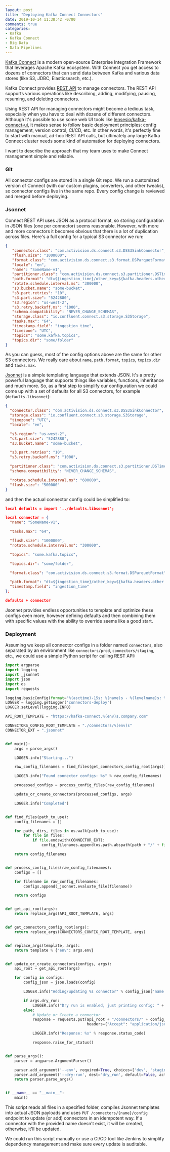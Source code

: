 ```yaml
---
layout: post
title: "Deploying Kafka Connect Connectors"
date: 2019-10-14 11:38:42 -0700
comments: true
categories: 
- Kafka
- Kafka Connect
- Big Data
- Data Pipelines
---
```


[Kafka Connect](https://kafka.apache.org/documentation/#connect) is a modern open-source Enterprise Integration Framework that leverages Apache Kafka ecosystem. With Connect you get access to dozens of connectors that can send data between Kafka and various data stores (like S3, JDBC, Elasticsearch, etc.).

Kafka Connect provides [REST API](https://kafka.apache.org/documentation/#connect_rest) to manage connectors. The REST API     supports various operations like describing, adding, modifying, pausing, resuming, and deleting connectors. 

Using REST API for managing connectors might become a tedious task, especially when you have to deal with dozens of different connectors. Although it's possible to use some web UI tools like [lensesio/kafka-connect-ui](https://github.com/lensesio/kafka-connect-ui), it makes sense to follow basic deployment principles: config management, version control, CI/CD, etc. In other words, it's perfectly fine to start with manual, ad-hoc REST API calls, but ultimately any large Kafka Connect cluster needs some kind of automation for deploying connectors. 

I want to describe the approach that my team uses to make Connect management simple and reliable.

<!-- more -->

### Git

All connector configs are stored in a single Git repo. We run a customized version of Connect (with our custom plugins, converters, and other tweaks), so connector configs live in the same repo. Every config change is reviewed and merged before deploying.

### Jsonnet 

Connect REST API uses JSON as a protocol format, so storing configuration in JSON files (one per connector) seems reasonable. However, with more and more connectors it becomes obvious that there is a lot of duplication across files. Here's a full config for a typical S3 connector we run:

```json
{
   "connector.class": "com.activision.ds.connect.s3.DSS3SinkConnector",
   "flush.size": "1000000",
   "format.class": "com.activision.ds.connect.s3.format.DSParquetFormat",
   "locale": "en",
   "name": "SomeName-v1",
   "partitioner.class": "com.activision.ds.connect.s3.partitioner.DSTimeBasedPartitioner",
   "path.format": "dt=${ingestion_time}/other_key=${kafka.headers.other.value}",
   "rotate.schedule.interval.ms": "300000",
   "s3.bucket.name": "some-bucket",
   "s3.part.retries": "10",
   "s3.part.size": "5242880",
   "s3.region": "us-west-2",
   "s3.retry.backoff.ms": "1000",
   "schema.compatibility": "NEVER_CHANGE_SCHEMAS",
   "storage.class": "io.confluent.connect.s3.storage.S3Storage",
   "tasks.max": "64",
   "timestamp.field": "ingestion_time",
   "timezone": "UTC",
   "topics": "some.kafka.topics",
   "topics.dir": "some/folder"
}
```

As you can guess, most of the config options above are the same for other S3 connectors. We really care about `name`, `path.format`, `topics`, `topics.dir` and `tasks.max`.

[Jsonnet](https://jsonnet.org) is a simple templating language that extends JSON. It's a pretty powerful language that supports things like variables, functions, inheritance and much more. So, as a first step to simplify our configuration we could come up with a set of defaults for all S3 connectors, for example (`defaults.libsonnet`):

```json
{
  "connector.class": "com.activision.ds.connect.s3.DSS3SinkConnector",
  "storage.class": "io.confluent.connect.s3.storage.S3Storage",
  "timezone": "UTC",
  "locale": "en",

  "s3.region": "us-west-2",
  "s3.part.size": "5242880",
  "s3.bucket.name": "some-bucket",

  "s3.part.retries": "10",
  "s3.retry.backoff.ms": "1000",

  "partitioner.class": "com.activision.ds.connect.s3.partitioner.DSTimeBasedPartitioner",
  "schema.compatibility": "NEVER_CHANGE_SCHEMAS",

  "rotate.schedule.interval.ms": "600000",
  "flush.size": "500000"
}
```

and then the actual connector config could be simplified to:

```json
local defaults = import '../defaults.libsonnet';

local connector = {
  "name": "SomeName-v1",

  "tasks.max": "64",

  "flush.size": "1000000",
  "rotate.schedule.interval.ms": "300000",

  "topics": "some.kafka.topics",

  "topics.dir": "some/folder",

  "format.class": "com.activision.ds.connect.s3.format.DSParquetFormat",

  "path.format": "dt=${ingestion_time}/other_key=${kafka.headers.other.value}",
  "timestamp.field": "ingestion_time"
};

defaults + connector
```

Jsonnet provides endless opportunities to template and optimize these configs even more, however defining defaults and then combining them with specific values with the ability to override seems like a good start. 

### Deployment

Assuming we keep all connector configs in a folder named `connectors`, also separated by an environment like `connectors/prod`, `‌connectors/staging`, etc., we could use a simple Python script for calling REST API:

```python
import argparse
import logging
import _jsonnet
import json
import os
import requests

logging.basicConfig(format='%(asctime)-15s: %(name)s - %(levelname)s: %(message)s')
LOGGER = logging.getLogger('connectors-deploy')
LOGGER.setLevel(logging.INFO)

API_ROOT_TEMPLATE = "https://kafka-connect.%(env)s.company.com"

CONNECTORS_CONFIG_ROOT_TEMPLATE = "./connectors/%(env)s"
CONNECTOR_EXT = ".jsonnet"


def main():
    args = parse_args()

    LOGGER.info("Starting...")

    raw_config_filenames = find_files(get_connectors_config_root(args))

    LOGGER.info("Found connector configs: %s" % raw_config_filenames)

    processed_configs = process_config_files(raw_config_filenames)

    update_or_create_connectors(processed_configs, args)

    LOGGER.info("Completed")


def find_files(path_to_use):
    config_filenames = []

    for path, dirs, files in os.walk(path_to_use):
        for file in files:
            if file.endswith(CONNECTOR_EXT):
                config_filenames.append(os.path.abspath(path + "/" + file))

    return config_filenames


def process_config_files(raw_config_filenames):
    configs = []

    for filename in raw_config_filenames:
        configs.append(_jsonnet.evaluate_file(filename))

    return configs


def get_api_root(args):
    return replace_args(API_ROOT_TEMPLATE, args)


def get_connectors_config_root(args):
    return replace_args(CONNECTORS_CONFIG_ROOT_TEMPLATE, args)


def replace_args(template, args):
    return template % {'env': args.env}


def update_or_create_connectors(configs, args):
    api_root = get_api_root(args)

    for config in configs:
        config_json = json.loads(config)

        LOGGER.info("Adding/updating %s connector" % config_json['name'])

        if args.dry_run:
            LOGGER.info("Dry run is enabled, just printing config: " + config)
        else:
            # Update or Create a connector
            response = requests.put(api_root + "/connectors/" + config_json['name'] + "/config", data=config,
                                    headers={"Accept": "application/json", "Content-Type": "application/json"})

            LOGGER.info("Response: %s" % response.status_code)

            response.raise_for_status()


def parse_args():
    parser = argparse.ArgumentParser()

    parser.add_argument('--env', required=True, choices=['dev', 'staging', 'prod'], help='Kafka Connect environment')
    parser.add_argument('--dry-run', dest='dry_run', default=False, action='store_true', help='Dry-run mode')
    return parser.parse_args()


if __name__ == "__main__":
    main()
```

This script reads all files in a specified folder, compiles Jsonnet templates into actual JSON payloads and uses `PUT /connectors/{name}/config` endpoint to update (or add) connectors in an idempotent way. If a connector with the provided name doesn't exist, it will be created, otherwise, it'll be updated.

We could run this script manually or use a CI/CD tool like Jenkins to simplify dependency management and make sure every update is auditable.
